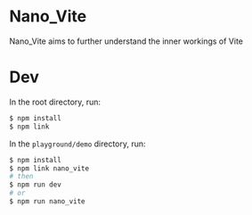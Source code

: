 # Nano_Vite
Nano_Vite aims to further understand the inner workings of Vite

# Dev
In the root directory, run:
```bash
$ npm install
$ npm link
```
In the `playground/demo` directory, run:
```bash
$ npm install
$ npm link nano_vite
# then
$ npm run dev
# or 
$ npm run nano_vite
```